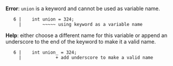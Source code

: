 **Error**: `union` is a keyword and cannot be used as variable name.

```
   6 |    int union = 324;
     |        ~~~~~ using keyword as a variable name
```


**Help**: either choose a different name for this variable or append an
underscore to the end of the keyword to make it a valid name.

```
   6 |    int union_ = 324;
     |             + add underscore to make a valid name
```
